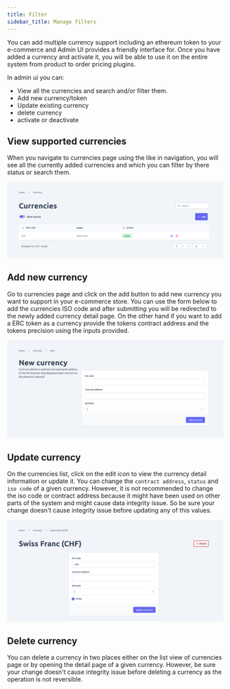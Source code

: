 ```yaml
---
title: Filter
sidebar_title: Manage filters
---
```


You can add multiple currency support including an ethereum token to your e-commerce and Admin UI provides a friendly interface for. Once you have added a currency and activate it, you will be able to use it on the entire system from product to order pricing plugins.

In admin ui you can: 
- View all the currencies and search and/or filter them.
- Add new currency/token
- Update existing currency
- delete currency
- activate or deactivate 

## View supported currencies

When you navigate to currencies page using the like in navigation, you will see all the currently added currencies and which you can filter by there status or search them.

![diagram](../images/admin-ui/currency/currencies-list.png)

## Add new currency
Go to currencies page and click on the add button to add new currency you want to support in your e-commerce store. You can use the form below to add the currencies ISO code and after submitting you will be redirected to the newly added currency detail page.
On the other hand if you want to add a ERC token as a currency provide the tokens contract address and the tokens precision using the inputs provided. 

![diagram](../images/admin-ui/currency/new-currency-form.png)

## Update currency

On the currencies list, click on the edit icon to view the currency detail information or update it. You can change the `contract address`, `status` and `iso code` of a given currency. However, it is not recommended to change the iso code or contract address because it might have been used on other parts of the system and might cause data integrity issue. So be sure your change doesn't cause integrity issue before updating any of this values.

![diagram](../images/admin-ui/currency/edit-currency.png)


## Delete currency

You can delete a currency in two places either on the list view of currencies page or by opening the detail page of a given currency. However, be sure your change doesn't cause integrity issue before deleting a currency as the operation is not reversible.